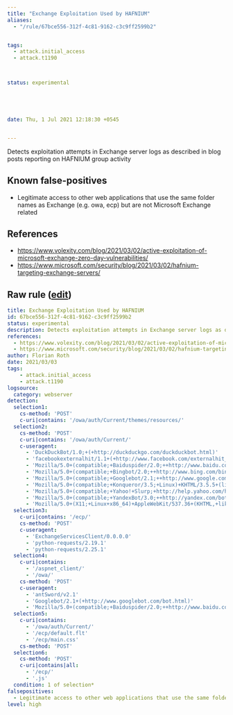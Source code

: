 ```yaml
---
title: "Exchange Exploitation Used by HAFNIUM"
aliases:
  - "/rule/67bce556-312f-4c81-9162-c3c9ff2599b2"


tags:
  - attack.initial_access
  - attack.t1190



status: experimental





date: Thu, 1 Jul 2021 12:18:30 +0545


---
```


Detects exploitation attempts in Exchange server logs as described in blog posts reporting on HAFNIUM group activity

<!--more-->


## Known false-positives

* Legitimate access to other web applications that use the same folder names as Exchange (e.g. owa, ecp) but are not Microsoft Exchange related



## References

* https://www.volexity.com/blog/2021/03/02/active-exploitation-of-microsoft-exchange-zero-day-vulnerabilities/
* https://www.microsoft.com/security/blog/2021/03/02/hafnium-targeting-exchange-servers/


## Raw rule ([edit](https://github.com/SigmaHQ/sigma/edit/master/rules/web/web_exchange_exploitation_hafnium.yml))
```yaml
title: Exchange Exploitation Used by HAFNIUM
id: 67bce556-312f-4c81-9162-c3c9ff2599b2
status: experimental
description: Detects exploitation attempts in Exchange server logs as described in blog posts reporting on HAFNIUM group activity 
references:
  - https://www.volexity.com/blog/2021/03/02/active-exploitation-of-microsoft-exchange-zero-day-vulnerabilities/
  - https://www.microsoft.com/security/blog/2021/03/02/hafnium-targeting-exchange-servers/
author: Florian Roth
date: 2021/03/03
tags:
    - attack.initial_access
    - attack.t1190
logsource:
  category: webserver
detection:
  selection1:
    cs-method: 'POST'
    c-uri|contains: '/owa/auth/Current/themes/resources/'
  selection2:
    cs-method: 'POST'
    c-uri|contains: '/owa/auth/Current/'
    c-useragent:
      - 'DuckDuckBot/1.0;+(+http://duckduckgo.com/duckduckbot.html)'
      - 'facebookexternalhit/1.1+(+http://www.facebook.com/externalhit_uatext.php)'
      - 'Mozilla/5.0+(compatible;+Baiduspider/2.0;++http://www.baidu.com/search/spider.html)'
      - 'Mozilla/5.0+(compatible;+Bingbot/2.0;++http://www.bing.com/bingbot.htm)'
      - 'Mozilla/5.0+(compatible;+Googlebot/2.1;++http://www.google.com/bot.html'
      - 'Mozilla/5.0+(compatible;+Konqueror/3.5;+Linux)+KHTML/3.5.5+(like+Gecko)+(Exabot-Thumbnails)'
      - 'Mozilla/5.0+(compatible;+Yahoo!+Slurp;+http://help.yahoo.com/help/us/ysearch/slurp)'
      - 'Mozilla/5.0+(compatible;+YandexBot/3.0;++http://yandex.com/bots)'
      - 'Mozilla/5.0+(X11;+Linux+x86_64)+AppleWebKit/537.36+(KHTML,+like+Gecko)+Chrome/51.0.2704.103+Safari/537.36'
  selection3:
    c-uri|contains: '/ecp/'
    cs-method: 'POST'
    c-useragent:
      - 'ExchangeServicesClient/0.0.0.0'
      - 'python-requests/2.19.1'
      - 'python-requests/2.25.1'
  selection4:
    c-uri|contains: 
      - '/aspnet_client/'
      - '/owa/'
    cs-method: 'POST'  
    c-useragent:
      - 'antSword/v2.1'
      - 'Googlebot/2.1+(+http://www.googlebot.com/bot.html)'
      - 'Mozilla/5.0+(compatible;+Baiduspider/2.0;++http://www.baidu.com/search/spider.html)'
  selection5:
    c-uri|contains: 
      - '/owa/auth/Current/'
      - '/ecp/default.flt'
      - '/ecp/main.css'
    cs-method: 'POST'
  selection6:
    cs-method: 'POST'
    c-uri|contains|all:
      - '/ecp/'
      - '.js'   
  condition: 1 of selection*
falsepositives:
  - Legitimate access to other web applications that use the same folder names as Exchange (e.g. owa, ecp) but are not Microsoft Exchange related
level: high
```

